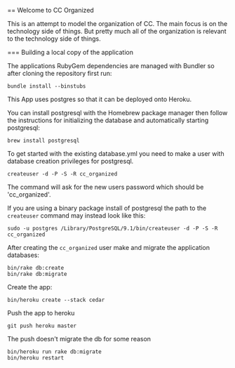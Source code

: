 == Welcome to CC Organized

This is an attempt to model the organization of CC.  The main focus is on the technology side of things.  But pretty much all of the organization is relevant to the technology side of things.

=== Building a local copy of the application

The applications RubyGem dependencies are managed with Bundler so after cloning the repository first run:

    bundle install --binstubs

This App uses postgres so that it can be deployed onto Heroku.

You can install postgresql with the Homebrew package manager then follow the instructions for initializing the database and automatically starting postgresql:

    brew install postgresql

To get started with the existing database.yml you need to make a user with database creation privileges for postgresql.

    createuser -d -P -S -R cc_organized

The command will ask for the new users password which should be 'cc_organized'.

If you are using a binary package install of postgresql the path to the `createuser` command may instead look like this:

    sudo -u postgres /Library/PostgreSQL/9.1/bin/createuser -d -P -S -R cc_organized

After creating the `cc_organized` user make and migrate the application databases:

    bin/rake db:create
    bin/rake db:migrate

Create the app:

    bin/heroku create --stack cedar

Push the app to heroku

    git push heroku master

The push doesn't migrate the db for some reason

    bin/heroku run rake db:migrate
    bin/heroku restart